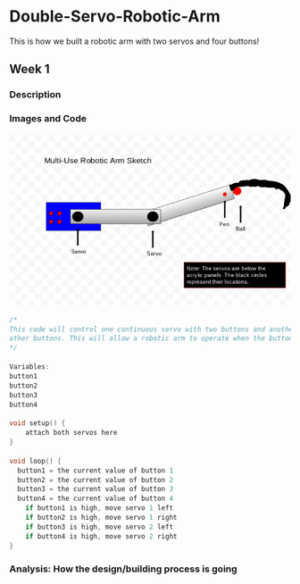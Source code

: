 # Double-Servo-Robotic-Arm

This is how we built a robotic arm with two servos and four buttons!

## Week 1

### Description

### Images and Code

![Sketch of Robotic Arm Design](https://github.com/Wesswanson/Double-Servo-Robotic-Arm/blob/main/Screenshot%202021-01-29%20at%201.50.32%20PM.png?raw=true)
```c++
/*
This code will control one continuous servo with two buttons and another continuous servo with two
other buttons. This will allow a robotic arm to operate when the buttons are pushed.
*/

Variables:
button1
button2
button3
button4

void setup() {
    attach both servos here
}

void loop() {
  button1 = the current value of button 1
  button2 = the current value of button 2
  button3 = the current value of button 3
  button4 = the current value of button 4
    if button1 is high, move servo 1 left
    if button2 is high, move servo 1 right
    if button3 is high, move servo 2 left
    if button4 is high, move servo 2 right
}
```

### Analysis: How the design/building process is going
